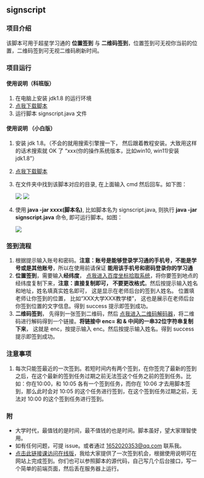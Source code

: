 ## signscript

### 项目介绍

该脚本可用于超星学习通的 **位置签到** 与 **二维码签到**，位置签到可无视你当前的位置，二维码签到可无视二维码刷新时间。

### 项目运行

#### 使用说明（科班版）


1. 在电脑上安装 jdk1.8 的运行环境
2. [点我下载脚本](https://gitee.com/huihui_lx/resource/raw/master/signscript.jar)
3. 运行脚本 signscript.java 文件

#### 使用说明 （小白版）

1. 安装 jdk 1.8。（不会的就用搜索引擎搜一下， 然后跟着教程安装。大致用这样的话术搜索就 OK 了 “xxx(你的操作系统版本，比如win10, win11)安装 jdk1.8”）

2. [点我下载脚本](https://gitee.com/huihui_lx/resource/raw/master/signscript.jar) 

3. 在文件夹中找到该脚本对应的目录, 在上面输入 cmd 然后回车。如下图：

   ![](https://gitee.com/huihui_lx/resource/raw/master/1.jpg)
   ![](https://gitee.com/huihui_lx/resource/raw/master/2.jpg)

4. 使用 **java -jar xxxx(脚本名)**, 比如脚本名为 signscript.java, 则执行 **java -jar signscript.java** 命令, 即可运行脚本。如图：

   ![](https://gitee.com/huihui_lx/resource/raw/master/3.jpg)

### 签到流程

1. 根据提示输入账号和密码。**注意：账号是能够登录学习通的手机号，不能是学号或是其他账号**，所以在使用前请保证 **能用该手机号和密码登录你的学习通**
2. **位置签到**，需要输入**经纬度**， [点我进入百度坐标拾取系统](https://api.map.baidu.com/lbsapi/getpoint/)，将你要签到地点的经纬度复制下来，**注意：直接复制即可， 不要更改格式**。然后按提示输入姓名和地址，姓名填真实姓名即可， 这是显示在老师后台的签到人姓名。 位置填老师让你签到的位置， 比如“XXX大学XXX教学楼”， 这也是展示在老师后台你签到位置的文字信息。得到 success 提示即签到成功。
3. **二维码签到**， 先得到一张签到二维码，然后 [点我进入二维码解码器](https://cli.im/deqr)，将二维码进行解码得到一个链接。**将链接中 enc= 和 & 中间的一串32位字符串复制下来**， 这就是 enc，按提示输入 enc。然后按提示输入姓名。得到 success 提示即签到成功。

### 注意事项

1. 每次只能签最近的一次签到。若短时间内有两个签到，在你签完了最新的签到之后，在这个最新的签到任务过期之前无法签这个任务之前的签到任务。比如：你在10:00，和 10:05 各有一个签到任务，而你在 10:06 才去用脚本签到，那么此时会对 10:05 的这个任务进行签到，在这个签到任务过期之前，无法对 10:00 的这个签到任务进行签到。

### 附

+ 大学时代，最值钱的是时间，最不值钱的也是时间。脚本虽好，望大家理智使用。
+ 如有任何问题，可提 issue。或者通过 1652020353@qq.com 联系我。
+ [点击此链接课访问在线版](http://47.98.160.201/)，我给大家提供了一次签到机会，根据使用说明可在网站上完成签到。你们也可以参照脚本的源代码，自己写几个后台接口，写一个简单的前端页面，然后丢在服务器上运行。



